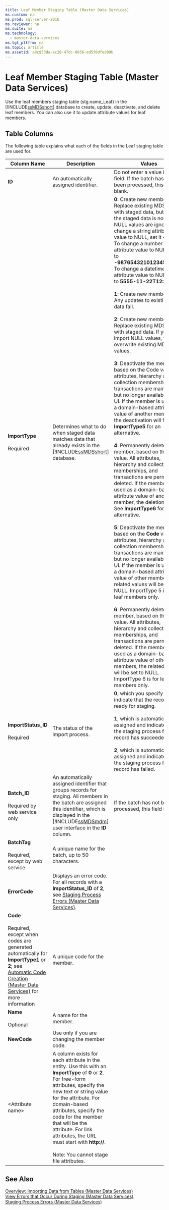 ```yaml
---
title: Leaf Member Staging Table (Master Data Services)
ms.custom: na
ms.prod: sql-server-2016
ms.reviewer: na
ms.suite: na
ms.technology: 
  - master-data-services
ms.tgt_pltfrm: na
ms.topic: article
ms.assetid: a8c953da-ec20-47dc-8656-ed5f0dfed89b
---
```

# Leaf Member Staging Table (Master Data Services)
  Use the leaf members staging table \(stg.name\_Leaf\) in the [!INCLUDE[ssMDSshort](../../Token/Other/ssMDSshort_md.md)] database to create, update, deactivate, and delete leaf members. You can also use it to update attribute values for leaf members.  
  
##  <a name="TableColumns"></a> Table Columns  
 The following table explains what each of the fields in the Leaf staging table are used for.  
  
|Column Name|Description|Values|  
|-----------------|-----------------|------------|  
|**ID**|An automatically assigned identifier.|Do not enter a value in this field. If the batch has not been processed, this field is blank.|  
|**ImportType**<br /><br /> Required|Determines what to do when staged data matches data that already exists in the [!INCLUDE[ssMDSshort](../../Token/Other/ssMDSshort_md.md)] database.|**0**: Create new members. Replace existing MDS data with staged data, but only if the staged data is not NULL. NULL values are ignored. To change a string attribute value to NULL, set it **~NULL~**. To change a number attribute value to NULL, set it to **\-98765432101234567890**. To change a datetime attribute value to NULL, set it to **5555\-11\-22T12:34:56**.<br /><br /> **1**: Create new members only. Any updates to existing MDS data fail.<br /><br /> **2**: Create new members. Replace existing MDS data with staged data. If you import NULL values, they will overwrite existing MDS values.<br /><br /> **3**: Deactivate the member, based on the Code value. All attributes, hierarchy and collection memberships, and transactions are maintained but no longer available in the UI. If the member is used as a domain\-based attribute value of another member, the deactivation will fail. See **ImportType5** for an alternative.<br /><br /> **4**: Permanently delete the member, based on the Code value. All attributes, hierarchy and collection memberships, and transactions are permanently deleted. If the member is used as a domain\-based attribute value of another member, the deletion will fail. See **ImportType6** for an alternative.<br /><br /> **5**: Deactivate the member, based on the **Code** value. All attributes, hierarchy and collection memberships, and transactions are maintained but no longer available in the UI. If the member is used as a domain\-based attribute value of other members, the related values will be set to NULL. ImportType 5 is for leaf members only.<br /><br /> **6**: Permanently delete the member, based on the **Code** value. All attributes, hierarchy and collection memberships, and transactions are permanently deleted. If the member is used as a domain\-based attribute value of other members, the related values will be set to NULL. ImportType 6 is for leaf members only.|  
|**ImportStatus\_ID**<br /><br /> Required|The status of the import process.|**0**, which you specify to indicate that the record is ready for staging.<br /><br /> **1**, which is automatically assigned and indicates that the staging process for the record has succeeded.<br /><br /> **2**, which is automatically assigned and indicates that the staging process for the record has failed.|  
|**Batch\_ID**<br /><br /> Required by web service only|An automatically assigned identifier that groups records for staging. All members in the batch are assigned this identifier, which is displayed in the [!INCLUDE[ssMDSmdm](../../Token/Other/ssMDSmdm_md.md)] user interface in the **ID** column.|If the batch has not been processed, this field is blank.|  
|**BatchTag**<br /><br /> Required, except by web service|A unique name for the batch, up to 50 characters.||  
|**ErrorCode**|Displays an error code. For all records with a **ImportStatus\_ID** of **2**, see [Staging Process Errors &#40;Master Data Services&#41;](../../Topics/TopicNameNotContainA/Staging-Process-Errors--Master-Data-Services-.md).||  
|**Code**<br /><br /> Required, except when codes are generated automatically for **ImportType1** or **2**; see [Automatic Code Creation &#40;Master Data Services&#41;](../../Topics/TopicNameNotContainA/Automatic-Code-Creation--Master-Data-Services-.md) for more information|A unique code for the member.||  
|**Name**<br /><br /> Optional|A name for the member.||  
|**NewCode**|Use only if you are changing the member code.||  
|\<Attribute name\>|A column exists for each attribute in the entity. Use this with an **ImportType** of **0** or **2**. For free\-form attributes, specify the new text or string value for the attribute. For domain\-based attributes, specify the code for the member that will be the attribute. For link attributes, the URL must start with **http:\/\/**.<br /><br /> Note: You cannot stage file attributes.||  
  
## See Also  
 [Overview: Importing Data from Tables &#40;Master Data Services&#41;](../Topic/Overview:%20Importing%20Data%20from%20Tables%20\(Master%20Data%20Services\).md)   
 [View Errors that Occur During Staging &#40;Master Data Services&#41;](../../Topics/TopicNameNotContainA/View-Errors-that-Occur-During-Staging--Master-Data-Services-.md)   
 [Staging Process Errors &#40;Master Data Services&#41;](../../Topics/TopicNameNotContainA/Staging-Process-Errors--Master-Data-Services-.md)  
  
  